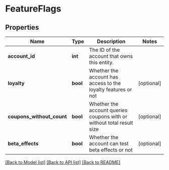 # FeatureFlags

## Properties
Name | Type | Description | Notes
------------ | ------------- | ------------- | -------------
**account_id** | **int** | The ID of the account that owns this entity. | 
**loyalty** | **bool** | Whether the account has access to the loyalty features or not | [optional] 
**coupons_without_count** | **bool** | Whether the account queries coupons with or without total result size | [optional] 
**beta_effects** | **bool** | Whether the account can test beta effects or not | [optional] 

[[Back to Model list]](../README.md#documentation-for-models) [[Back to API list]](../README.md#documentation-for-api-endpoints) [[Back to README]](../README.md)


